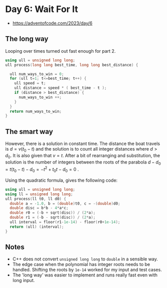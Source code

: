 # Day 6: Wait For It

* https://adventofcode.com/2023/day/6

## The long way

Looping over times turned out fast enough for part 2. 

```c++
using ull = unsigned long long;
ull process(long long best_time, long long best_distance) {

  ull num_ways_to_win = 0;
  for (ull t=1; t<=best_time; t++) {
    ull speed = t;
    ull distance = speed * ( best_time - t );
    if (distance > best_distance) {
      num_ways_to_win ++;
    }
  }
  return num_ways_to_win;
}

```

## The smart way

However, there is a solution in constant time. The distance the boat travels is
$d=v (t_0-t)$ and the solution is to count all integer distances where $d > d_0$.
It is also given that $v = t$. After a bit of rearranging and substitution, the 
solution is the number of integers between the roots of the parabola 
$d - d_0 = t(t_0-t) - d_0 = -t^2 + t_0 t - d_0 = 0$ .

Using the quadratic formula, gives the following code:
```c++
using ull = unsigned long long;
using ll = unsigned long long;
ull process(ll t0, ll d0) {
  double a = -1.0, b = (double)t0, c = -(double)d0;
  double disc = b*b - 4*a*c;
  double r0 = (-b + sqrt(disc)) / (2*a);
  double r1 = (-b - sqrt(disc)) / (2*a);
  ull interval = floor(r1-1e-14) - floor(r0+1e-14);
  return (ull) (interval);
}
```

## Notes

 * C++ does not convert `unsigned long long` to `double` in a sensible way.
 * The edge case when the polynomial has integer roots needs to be handled. Shifting the roots by `1e-14`
 worked for my input and test cases.
 * The 'long way' was easier to implement and runs really fast even with long input.



